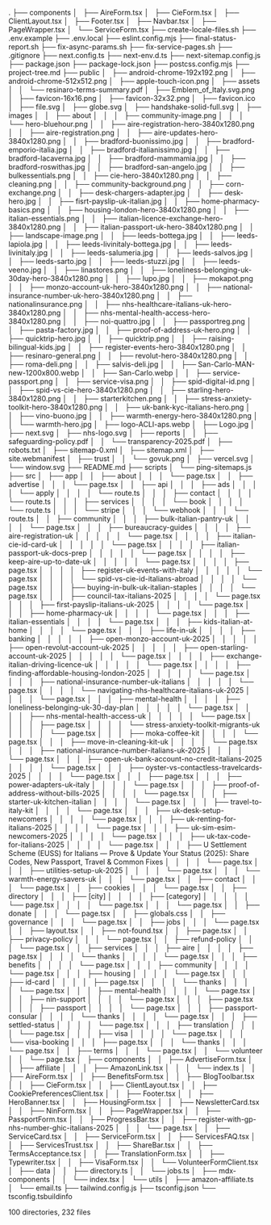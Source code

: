 .
├── components
│   ├── AireForm.tsx
│   ├── CieForm.tsx
│   ├── ClientLayout.tsx
│   ├── Footer.tsx
│   ├── Navbar.tsx
│   ├── PageWrapper.tsx
│   └── ServiceForm.tsx
├── create-locale-files.sh
├── .env.example
├── .env.local
├── eslint.config.mjs
├── final-status-report.sh
├── fix-async-params.sh
├── fix-service-pages.sh
├── .gitignore
├── next.config.ts
├── next-env.d.ts
├── next-sitemap.config.js
├── package.json
├── package-lock.json
├── postcss.config.mjs
├── project-tree.md
├── public
│   ├── android-chrome-192x192.png
│   ├── android-chrome-512x512.png
│   ├── apple-touch-icon.png
│   ├── assets
│   │   └── resinaro-terms-summary.pdf
│   ├── Emblem_of_Italy.svg.png
│   ├── favicon-16x16.png
│   ├── favicon-32x32.png
│   ├── favicon.ico
│   ├── file.svg
│   ├── globe.svg
│   ├── handshake-solid-full.svg
│   ├── images
│   │   ├── about
│   │   │   ├── community-image.png
│   │   │   └── hero-bluehour.png
│   │   ├── aire-registration-hero-3840x1280.png
│   │   ├── aire-registration.png
│   │   ├── aire-updates-hero-3840x1280.png
│   │   ├── bradford-buonissimo.jpg
│   │   ├── bradford-emporio-italia.jpg
│   │   ├── bradford-italianissimo.jpg
│   │   ├── bradford-lacaverna.jpg
│   │   ├── bradford-mammamia.jpg
│   │   ├── bradford-roswithas.jpg
│   │   ├── bradford-san-angelo.jpg
│   │   ├── bulkessentials.png
│   │   ├── cie-hero-3840x1280.png
│   │   ├── cleaning.png
│   │   ├── community-background.png
│   │   ├── corn-exchange.png
│   │   ├── desk-chargers-adapter.jpg
│   │   ├── desk-hero.jpg
│   │   ├── fisrt-payslip-uk-italian.jpg
│   │   ├── home-pharmacy-basics.png
│   │   ├── housing-london-hero-3840x1280.png
│   │   ├── italian-essentials.png
│   │   ├── italian-licence-exchange-hero-3840x1280.png
│   │   ├── italian-passport-uk-hero-3840x1280.png
│   │   ├── landscape-image.png
│   │   ├── leeds-bottega.jpg
│   │   ├── leeds-lapiola.jpg
│   │   ├── leeds-livinitaly-bottega.jpg
│   │   ├── leeds-livinitaly.jpg
│   │   ├── leeds-salumeria.jpg
│   │   ├── leeds-salvos.jpg
│   │   ├── leeds-sarto.jpg
│   │   ├── leeds-stuzzi.jpg
│   │   ├── leeds-veeno.jpg
│   │   ├── linastores.png
│   │   ├── loneliness-belonging-uk-30day-hero-3840x1280.png
│   │   ├── lupo.jpg
│   │   ├── mokapot.png
│   │   ├── monzo-account-uk-hero-3840x1280.png
│   │   ├── national-insurance-number-uk-hero-3840x1280.png
│   │   ├── nationalinsurance.png
│   │   ├── nhs-healthcare-italians-uk-hero-3840x1280.png
│   │   ├── nhs-mental-health-access-hero-3840x1280.png
│   │   ├── noi-quattro.jpg
│   │   ├── passportreg.png
│   │   ├── pasta-factory.jpg
│   │   ├── proof-of-address-uk-hero.png
│   │   ├── quicktrip-hero.jpg
│   │   ├── quicktrip.png
│   │   ├── raising-bilingual-kids.jpg
│   │   ├── register-events-hero-3840x1280.png
│   │   ├── resinaro-general.png
│   │   ├── revolut-hero-3840x1280.png
│   │   ├── roma-deli.png
│   │   ├── salvis-deli.jpg
│   │   ├── San-Carlo-MAN-new-1200x800.webp
│   │   ├── San-Carlo.webp
│   │   ├── service-passport.png
│   │   ├── service-visa.png
│   │   ├── spid-digital-id.png
│   │   ├── spid-vs-cie-hero-3840x1280.png
│   │   ├── starling-hero-3840x1280.png
│   │   ├── starterkitchen.png
│   │   ├── stress-anxiety-toolkit-hero-3840x1280.png
│   │   ├── uk-bank-kyc-italians-hero.png
│   │   ├── vino-buono.jpg
│   │   ├── warmth-energy-hero-3840x1280.png
│   │   └── warmth-hero.jpg
│   ├── logo-ACLI-aps.webp
│   ├── Logo.jpg
│   ├── next.svg
│   ├── nhs-logo.svg
│   ├── reports
│   │   ├── safeguarding-policy.pdf
│   │   └── transparency-2025.pdf
│   ├── robots.txt
│   ├── sitemap-0.xml
│   ├── sitemap.xml
│   ├── site.webmanifest
│   ├── trust
│   │   └── govuk.png
│   ├── vercel.svg
│   └── window.svg
├── README.md
├── scripts
│   └── ping-sitemaps.js
├── src
│   ├── app
│   │   ├── about
│   │   │   └── page.tsx
│   │   ├── advertise
│   │   │   └── page.tsx
│   │   ├── api
│   │   │   ├── ads
│   │   │   │   └── apply
│   │   │   │       └── route.ts
│   │   │   ├── contact
│   │   │   │   └── route.ts
│   │   │   ├── services
│   │   │   │   └── book
│   │   │   │       └── route.ts
│   │   │   └── stripe
│   │   │       └── webhook
│   │   │           └── route.ts
│   │   ├── community
│   │   │   ├── bulk-italian-pantry-uk
│   │   │   │   └── page.tsx
│   │   │   ├── bureaucracy-guides
│   │   │   │   ├── aire-registration-uk
│   │   │   │   │   └── page.tsx
│   │   │   │   ├── italian-cie-id-card-uk
│   │   │   │   │   └── page.tsx
│   │   │   │   ├── italian-passport-uk-docs-prep
│   │   │   │   │   └── page.tsx
│   │   │   │   ├── keep-aire-up-to-date-uk
│   │   │   │   │   └── page.tsx
│   │   │   │   ├── page.tsx
│   │   │   │   ├── register-uk-events-with-italy
│   │   │   │   │   └── page.tsx
│   │   │   │   └── spid-vs-cie-id-italians-abroad
│   │   │   │       └── page.tsx
│   │   │   ├── buying-in-bulk-uk-italian-staples
│   │   │   │   └── page.tsx
│   │   │   ├── council-tax-italians-2025
│   │   │   │   └── page.tsx
│   │   │   ├── first-payslip-italians-uk-2025
│   │   │   │   └── page.tsx
│   │   │   ├── home-pharmacy-uk
│   │   │   │   └── page.tsx
│   │   │   ├── italian-essentials
│   │   │   │   └── page.tsx
│   │   │   ├── kids-italian-at-home
│   │   │   │   └── page.tsx
│   │   │   ├── life-in-uk
│   │   │   │   ├── banking
│   │   │   │   │   ├── open-monzo-account-uk-2025
│   │   │   │   │   ├── open-revolut-account-uk-2025
│   │   │   │   │   ├── open-starling-account-uk-2025
│   │   │   │   │   └── page.tsx
│   │   │   │   ├── exchange-italian-driving-licence-uk
│   │   │   │   │   └── page.tsx
│   │   │   │   ├── finding-affordable-housing-london-2025
│   │   │   │   │   └── page.tsx
│   │   │   │   ├── national-insurance-number-uk-italians
│   │   │   │   │   └── page.tsx
│   │   │   │   └── navigating-nhs-healthcare-italians-uk-2025
│   │   │   │       └── page.tsx
│   │   │   ├── mental-health
│   │   │   │   ├── loneliness-belonging-uk-30-day-plan
│   │   │   │   │   └── page.tsx
│   │   │   │   ├── nhs-mental-health-access-uk
│   │   │   │   │   └── page.tsx
│   │   │   │   ├── page.tsx
│   │   │   │   └── stress-anxiety-toolkit-migrants-uk
│   │   │   │       └── page.tsx
│   │   │   ├── moka-coffee-kit
│   │   │   │   └── page.tsx
│   │   │   ├── move-in-cleaning-kit-uk
│   │   │   │   └── page.tsx
│   │   │   ├── national-insurance-number-italians-uk-2025
│   │   │   │   └── page.tsx
│   │   │   ├── open-uk-bank-account-no-credit-italians-2025
│   │   │   │   └── page.tsx
│   │   │   ├── oyster-vs-contactless-travelcards-2025
│   │   │   │   └── page.tsx
│   │   │   ├── page.tsx
│   │   │   ├── power-adapters-uk-italy
│   │   │   │   └── page.tsx
│   │   │   ├── proof-of-address-without-bills-2025
│   │   │   │   └── page.tsx
│   │   │   ├── starter-uk-kitchen-italian
│   │   │   │   └── page.tsx
│   │   │   ├── travel-to-italy-kit
│   │   │   │   └── page.tsx
│   │   │   ├── uk-desk-setup-newcomers
│   │   │   │   └── page.tsx
│   │   │   ├── uk-renting-for-italians-2025
│   │   │   │   └── page.tsx
│   │   │   ├── uk-sim-esim-newcomers-2025
│   │   │   │   └── page.tsx
│   │   │   ├── uk-tax-code-for-italians-2025
│   │   │   │   └── page.tsx
│   │   │   ├── U Settlement Scheme (EUSS) for Italians — Prove & Update Your Status (2025): Share Codes, New Passport, Travel & Common Fixes
│   │   │   │   └── page.tsx
│   │   │   ├── utilities-setup-uk-2025
│   │   │   │   └── page.tsx
│   │   │   └── warmth-energy-savers-uk
│   │   │       └── page.tsx
│   │   ├── contact
│   │   │   └── page.tsx
│   │   ├── cookies
│   │   │   └── page.tsx
│   │   ├── directory
│   │   │   ├── [city]
│   │   │   │   ├── [category]
│   │   │   │   │   └── page.tsx
│   │   │   │   └── page.tsx
│   │   │   └── page.tsx
│   │   ├── donate
│   │   │   └── page.tsx
│   │   ├── globals.css
│   │   ├── governance
│   │   │   └── page.tsx
│   │   ├── jobs
│   │   │   └── page.tsx
│   │   ├── layout.tsx
│   │   ├── not-found.tsx
│   │   ├── page.tsx
│   │   ├── privacy-policy
│   │   │   └── page.tsx
│   │   ├── refund-policy
│   │   │   └── page.tsx
│   │   ├── services
│   │   │   ├── aire
│   │   │   │   ├── page.tsx
│   │   │   │   └── thanks
│   │   │   │       └── page.tsx
│   │   │   ├── benefits
│   │   │   │   └── page.tsx
│   │   │   ├── community
│   │   │   │   └── page.tsx
│   │   │   ├── housing
│   │   │   │   └── page.tsx
│   │   │   ├── id-card
│   │   │   │   ├── page.tsx
│   │   │   │   └── thanks
│   │   │   │       └── page.tsx
│   │   │   ├── mental-health
│   │   │   │   └── page.tsx
│   │   │   ├── nin-support
│   │   │   │   └── page.tsx
│   │   │   ├── page.tsx
│   │   │   ├── passport
│   │   │   │   └── page.tsx
│   │   │   ├── passport-consular
│   │   │   │   └── thanks
│   │   │   │       └── page.tsx
│   │   │   ├── settled-status
│   │   │   │   └── page.tsx
│   │   │   ├── translation
│   │   │   │   └── page.tsx
│   │   │   ├── visa
│   │   │   │   └── page.tsx
│   │   │   └── visa-booking
│   │   │       ├── page.tsx
│   │   │       └── thanks
│   │   │           └── page.tsx
│   │   ├── terms
│   │   │   └── page.tsx
│   │   └── volunteer
│   │       └── page.tsx
│   ├── components
│   │   ├── AdvertiseForm.tsx
│   │   ├── affiliate
│   │   │   ├── AmazonLink.tsx
│   │   │   └── index.ts
│   │   ├── AireForm.tsx
│   │   ├── BenefitsForm.tsx
│   │   ├── BlogToolbar.tsx
│   │   ├── CieForm.tsx
│   │   ├── ClientLayout.tsx
│   │   ├── CookiePreferencesClient.tsx
│   │   ├── Footer.tsx
│   │   ├── HeroBanner.tsx
│   │   ├── HousingForm.tsx
│   │   ├── NewsletterCard.tsx
│   │   ├── NinForm.tsx
│   │   ├── PageWrapper.tsx
│   │   ├── PassportForm.tsx
│   │   ├── ProgressBar.tsx
│   │   ├── register-with-gp-nhs-number-ghic-italians-2025
│   │   │   └── page.tsx
│   │   ├── ServiceCard.tsx
│   │   ├── ServiceForm.tsx
│   │   ├── ServicesFAQ.tsx
│   │   ├── ServicesTrust.tsx
│   │   ├── ShareBar.tsx
│   │   ├── TermsAcceptance.tsx
│   │   ├── TranslationForm.tsx
│   │   ├── Typewriter.tsx
│   │   ├── VisaForm.tsx
│   │   └── VolunteerFormClient.tsx
│   ├── data
│   │   ├── directory.ts
│   │   └── jobs.ts
│   ├── mdx-components
│   │   └── index.tsx
│   └── utils
│       ├── amazon-affiliate.ts
│       └── email.ts
├── tailwind.config.js
├── tsconfig.json
└── tsconfig.tsbuildinfo

100 directories, 232 files

